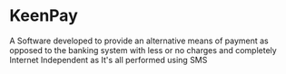 # KeenPay
A Software developed to provide an alternative means of payment as opposed to the banking system with less or no charges and completely Internet Independent as It's all performed using SMS
